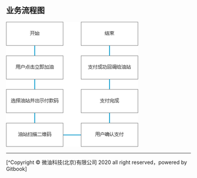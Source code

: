 
## 业务流程图

![这是图片](../image/pic1.png)
   



*****
[^Copyright © 微油科技(北京)有限公司 2020 all right reserved，powered by Gitbook]
